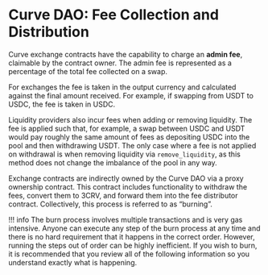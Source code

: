 # **Curve DAO: Fee Collection and Distribution**

Curve exchange contracts have the capability to charge an **admin fee**, claimable by the contract owner. The admin fee is represented as a percentage of the total fee collected on a swap.

For exchanges the fee is taken in the output currency and calculated against the final amount received. For example, if swapping from USDT to USDC, the fee is taken in USDC.

Liquidity providers also incur fees when adding or removing liquidity. The fee is applied such that, for example, a swap between USDC and USDT would pay roughly the same amount of fees as depositing USDC into the pool and then withdrawing USDT. The only case where a fee is not applied on withdrawal is when removing liquidity via `remove_liquidity`, as this method does not change the imbalance of the pool in any way.

Exchange contracts are indirectly owned by the Curve DAO via a proxy ownership contract. This contract includes functionality to withdraw the fees, convert them to 3CRV, and forward them into the fee distributor contract. Collectively, this process is referred to as “burning”.


!!! info
    The burn process involves multiple transactions and is very gas intensive. Anyone can execute any step of the burn process at any time and there is no hard requirement that it happens in the correct order. However, running the steps out of order can be highly inefficient. If you wish to burn, it is recommended that you review all of the following information so you understand exactly what is happening.

